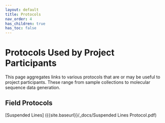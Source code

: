 ```yaml
---
layout: default
title: Protocols
nav_order: 4
has_children: true
has_toc: false
---
```


# Protocols Used by Project Participants

This page aggregates links to various protocols that are or may be useful to project participants. 
These range from sample collections to molecular sequence data generation.

## Field Protocols

[Suspended Lines] ({{site.baseurl}}/_docs/Suspended Lines Protocol.pdf)
